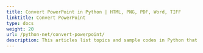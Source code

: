 ```yaml
---
title: Convert PowerPoint in Python | HTML, PNG, PDF, Word, TIFF
linktitle: Convert PowerPoint
type: docs
weight: 20
url: /python-net/convert-powerpoint/
description: This articles list topics and sample codes in Python that can be used to convert PowerPoint (PPT, PPTX, ODP) to different formats like HTML, PNG, PDF, Word, TIFF etc.
---
```


